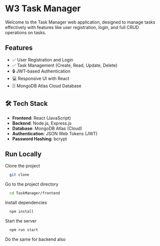 
# W3 Task Manager

Welcome to the Task Manager web application, designed to manage tasks effectively with features like user registration, login, and full CRUD operations on tasks.


## Features

- ✅ User Registration and Login
- ✅ Task Management (Create, Read, Update, Delete)
- 🔒 JWT-based Authentication
- 💻 Responsive UI with React
- 🗄️ MongoDB Atlas Cloud Database


## 🛠️ Tech Stack

- **Frontend**: React (JavaScript)
- **Backend**: Node.js, Express.js
- **Database**: MongoDB Atlas (Cloud)
- **Authentication**: JSON Web Tokens (JWT)
- **Password Hashing**: bcrypt




## Run Locally

Clone the project

```bash
  git clone 
```

Go to the project directory

```bash
  cd TaskManager/frontend
```

Install dependencies

```bash
  npm install
```

Start the server

```bash
  npm run start
```

Do the same for backend also

